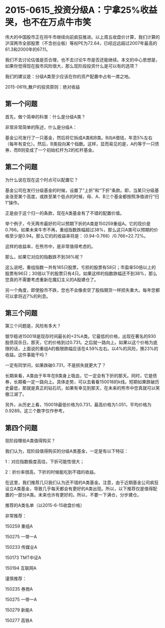 # 2015-0615_投资分级A：宁拿25%收益哭，也不在万点牛市笑



伟大的中国股市正在将牛市继续向前疯狂推进。以上周五收盘价计算，我们计算的沪深两市全部股票（不含创业板）等权PE为72.64，已经远远超过2007年最高的61.3和2000年的67.11。

我们不去讨论估值是否合理，也不去讨论牛市是否还能继续。本文的中心思想是，如果你觉得现在股市风险很大，那么现阶段投资什么是可以有的选项？

我们的建议是：分级A类至少应该在你的资产配置中占有一席之地。



2015-0619_散户的投资原则：绝对收益

## **第一个问题**

首先，做个简单的科普：什么是分级A类？

非常非常简单的陈述，什么是分级A：

基金公司发行了一只基金，然后将它拆成A类和B类。B向A借钱，年息5%左右（每年有变化）。然后，B类投向某个指数。这样，显而易见的是，A约等于一只债券，而B则变成了一个初始杠杆为2的杠杆基金。



## **第二个问题**

为什么说在现在这个时点可以配置它？

基金公司在发行分级基金的时候，设置了“上折”和“下折”条款。即，当某只分级基金涨至某个高度，或跌至某个低点的时候，母、A、B三个基金都按照净值进行“归1”操作。

正是由于这个归一的条款，现在A类基金有了不错的配置价值。

举个例子，今天两市最好的可以预期下折的A类是150259重组A。它的现价是0.766。如果未来牛市不再，重组指数跌幅超过38%，那么这只A类可以预期的价格至少是0.94。那么它的的收益率将是：（0.94-0.766）/0.766=22.72%。

这样的收益率，在熊市中，是非常值得考虑的。

那么，如果它对应的指数跌不到38%呢？

这么说吧，重组指数一共有165只股票，亏损的股票有58只；市盈率50倍以上的股票有96只；30倍以下的股票只有4只。如果这样的指数跌幅还不到38%，那么您真的不需要考虑重新在魔幻主义的A股建仓了。

另一个角度，即使股市不跌，您也不会像卖空了股指期货一样损失重大。每年您都可以拿将近7%的利息。



## **第三个问题**

第三个问题是，风险有多大？

银华稳进150018是现存时间最长的+3%A类。它最低的价格，出现在著名的930股债双杀日。那天，它的价格到过0.731。之后就一路向上。如果以这个价格为底限的话，上面说的重组A的极限跌幅应该在4.59%左右。以4%的风险，换23%的收益。这件事能干吗？

一定有同学问，如果跌破0.731，不是损失就更大了？

长期来看，A类由于年年在B类身上吸血，它一定会有下折的那天。同时，它是债券，长期看一定一路向上。具体走势，可以去看看150018的k线。短期如果跌破历史最低，那就是真正的钻石坑，如果有幸见到那天，在未来的熊市中您真就可以笑傲江湖了。

另外，从历史上看，150018最低价格为0.731，最高价格为1.051，平均价格为0.9289。这三个数字仅作参考。



## **第四个问题**

现阶段哪些A类值得购买？

我们认为，现阶段值得购买的分级A类基金，一定是有以下特征：

1：对应指数极度高估，下折可能性很大；

2：折价率很高，下折的时候能吃到不错的收益。

在这里，我们推荐几只我们认为还不错的A类基金。注意，由于近期基金公司疯狂设立A类基金，导致几乎每天都会有更好的A类出现。所以，以下推荐仅是值得配置的一部分A类。未来也许有更好的。所以，不要一下满仓，分步建仓。



推荐的A类名单（以2015-6-15收盘价格）

非常推荐：

150259 重组A

150275 一带一A

150233 传媒业A

150173 TMT中证A

150194 互联网A



谨慎推荐：

150235 券商A

150275 一带一A

150279 新能A

150277 高铁A